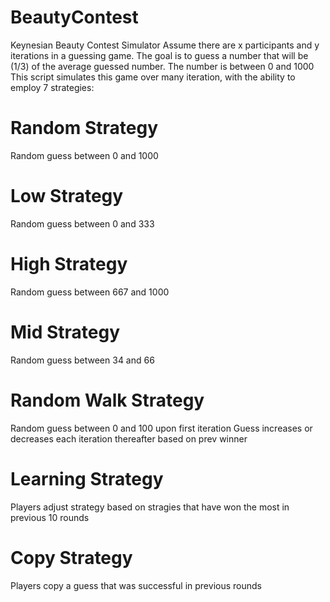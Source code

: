 # BeautyContest
Keynesian Beauty Contest Simulator
Assume there are x participants and y iterations in a guessing game.
The goal is to guess a number that will be (1/3) of the average guessed number. The number is between 0 and 1000
This script simulates this game over many iteration, with the ability to employ 7 strategies:

# Random Strategy
  Random guess between 0 and 1000

# Low Strategy
  Random guess between 0 and 333

# High Strategy
  Random guess between 667 and 1000

# Mid Strategy
  Random guess between 34 and 66

# Random Walk Strategy
  Random guess between 0 and 100 upon first iteration
  Guess increases or decreases each iteration thereafter based on prev winner

# Learning Strategy
  Players adjust strategy based on stragies that have won the most
  in previous 10 rounds

# Copy Strategy
  Players copy a guess that was successful in previous rounds
